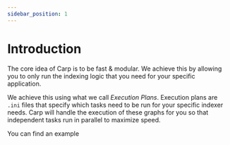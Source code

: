 ```yaml
---
sidebar_position: 1
---
```


# Introduction

The core idea of Carp is to be fast & modular. We achieve this by allowing you to only run the indexing logic that you need for your specific application.

We achieve this using what we call _Execution Plans_. Execution plans are `.ini` files that specify which tasks need to be run for your specific indexer needs. Carp will handle the execution of these graphs for you so that independent tasks run in parallel to maximize speed.

You can find an example
